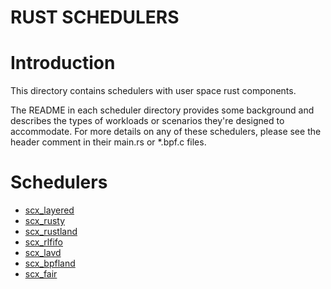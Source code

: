 RUST SCHEDULERS
===============

# Introduction

This directory contains schedulers with user space rust components.

The README in each scheduler directory provides some background and describes
the types of workloads or scenarios they're designed to accommodate.  For more
details on any of these schedulers, please see the header comment in their
main.rs or \*.bpf.c files.

# Schedulers

- [scx_layered](scx_layered/README.md)
- [scx_rusty](scx_rusty/README.md)
- [scx_rustland](scx_rustland/README.md)
- [scx_rlfifo](scx_rlfifo/README.md)
- [scx_lavd](scx_lavd/README.md)
- [scx_bpfland](scx_bpfland/README.md)
- [scx_fair](scx_fair/README.md)
